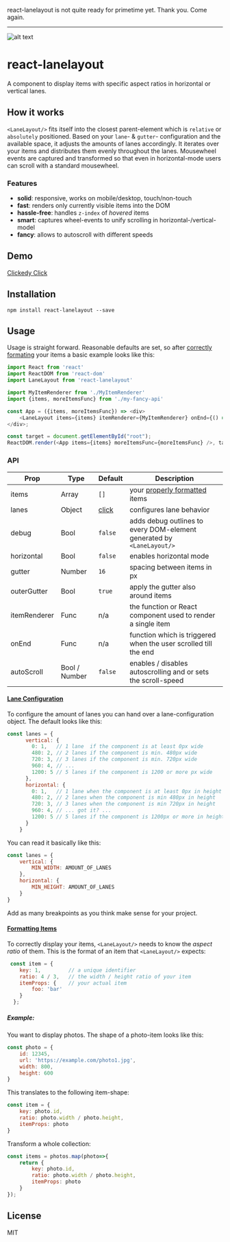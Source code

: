 react-lanelayout is not quite ready for primetime yet. Thank you. Come again.

---

![alt text](https://i.imgur.com/fECSINd.png "react-lanelayout")
# react-lanelayout

A component to display items with specific aspect ratios in horizontal or vertical lanes.

## How it works
`<LaneLayout/>` fits itself into the closest parent-element which is `relative` or `absolutely` positioned.
Based on your `lane`- & `gutter`- configuration and the available space, it adjusts the amounts of lanes accordingly. It iterates over your items and distributes them evenly throughout the lanes. Mousewheel events are captured and transformed so that even in horizontal-mode users can scroll with a standard mousewheel.

### Features
- **solid**: responsive, works on mobile/desktop, touch/non-touch
- **fast**: renders only currently visible items into the DOM
- **hassle-free**: handles `z-index` of _hovered_ items
- **smart**: captures wheel-events to unify scrolling in horizontal-/vertical-model
- **fancy**: allows to autoscroll with different speeds

## Demo
[Clickedy Click](https://mimimimichael.github.io/react-lanelayout)

## Installation

```
npm install react-lanelayout --save
```

## Usage
Usage is straight forward. Reasonable defaults are set, so after [correctly formating](#formatting-items) your items a basic example looks like this:

```js
import React from 'react'
import ReactDOM from 'react-dom'
import LaneLayout from 'react-lanelayout'

import MyItemRenderer from './MyItemRenderer'
import {items, moreItemsFunc} from './my-fancy-api'

const App = ({items, moreItemsFunc}) => <div>
    <LaneLayout items={items} itemRenderer={MyItemRenderer} onEnd={() => moreItemsFunc()}/>
</div>;

const target = document.getElementById("root");
ReactDOM.render(<App items={items} moreItemsFunc={moreItemsFunc} />, target);
```
### API
| Prop  | Type  | Default  | Description  |
|---|---|---|---|
| items | Array | `[]` | your [properly formatted](#formatting-items) items
| lanes  | Object  | [click](#lane-configuration) | configures lane behavior
| debug | Bool | `false` | adds debug outlines to every DOM-element generated by `<LaneLayout/>` |
| horizontal | Bool | `false` | enables horizontal mode
| gutter | Number | `16` | spacing between items in px
| outerGutter | Bool | `true` | apply the gutter also around items
| itemRenderer | Func | n/a | the function or React component used to render a single item
| onEnd | Func | n/a | function which is triggered when the user scrolled till the end
| autoScroll | Bool / Number | `false` | enables / disables autoscrolling and or sets the scroll-speed

#### [Lane Configuration](#lane-configuration)
To configure the amount of lanes you can hand over a lane-configuration object. The default looks like this:

```js
const lanes = {
      vertical: {
        0: 1,   // 1 lane  if the component is at least 0px wide
        480: 2, // 2 lanes if the component is min. 480px wide
        720: 3, // 3 lanes if the component is min. 720px wide
        960: 4, // ...
        1200: 5 // 5 lanes if the component is 1200 or more px wide
      },
      horizontal: {
        0: 1,   // 1 lane when the component is at least 0px in height
        480: 2, // 2 lanes when the component is min 480px in height
        720: 3, // 3 lanes when the component is min 720px in height
        960: 4, // ... got it? ...
        1200: 5 // 5 lanes if the component is 1200px or more in height
      }
    }
```
You can read it basically  like this:

```js
const lanes = {
    vertical: {
        MIN_WIDTH: AMOUNT_OF_LANES
    },
    horizontal: {
        MIN_HEIGHT: AMOUNT_OF_LANES
    }
}
```

Add as many breakpoints as you think make sense for your project.


#### [Formatting Items](#formatting-items)
To correctly display your items, `<LaneLayout/>` needs to know the _aspect ratio_ of them. This is the format of an item that `<LaneLayout/>` expects:
```js
 const item = {
    key: 1,         // a unique identifier
    ratio: 4 / 3,   // the width / height ratio of your item
    itemProps: {    // your actual item
        foo: 'bar'
    }
  };
```
##### Example:
You want to display photos. The shape of a photo-item looks like this:

```js
const photo = {
    id: 12345,
    url: 'https://example.com/photo1.jpg',
    width: 800,
    height: 600
}
```

This translates to the following item-shape:
```js
const item = {
    key: photo.id,
    ratio: photo.width / photo.height,
    itemProps: photo
}
````

Transform a whole collection:
```js
const items = photos.map(photo=>{
    return {
        key: photo.id,
        ratio: photo.width / photo.height,
        itemProps: photo
    }
});
```

## License
MIT
